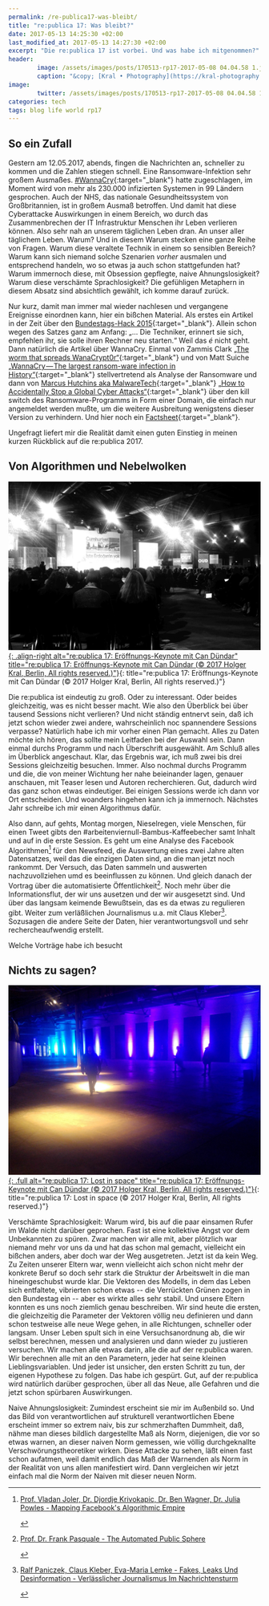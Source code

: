 ```yaml
---
permalink: /re-publica17-was-bleibt/
title: "re:publica 17: Was bleibt?"
date: 2017-05-13 14:25:30 +02:00
last_modified_at: 2017-05-13 14:27:30 +02:00 
excerpt: "Die re:publica 17 ist vorbei. Und was habe ich mitgenommen?"
header:
        image: /assets/images/posts/170513-rp17-2017-05-08 04.04.58 1.jpg
        caption: "&copy; [Kral • Photography](https://kral-photography.com)"
image:
        twitter: /assets/images/posts/170513-rp17-2017-05-08 04.04.58 1_header.jpg
categories: tech 
tags: blog life world rp17
---
```


## So ein Zufall

Gestern am 12.05.2017, abends, fingen die Nachrichten an, schneller zu kommen und die Zahlen stiegen schnell. Eine Ransomware-Infektion sehr großem Ausmaßes. [#WannaCry](https://twitter.com/hashtag/WannaCry?src=hash){:target="_blank"} hatte zugeschlagen, im Moment wird von mehr als 230.000 infizierten Systemen in 99 Ländern gesprochen. Auch der NHS, das nationale Gesundheitssystem von Großbritannien, ist in großem Ausmaß betroffen. Und damit hat diese Cyberattacke Auswirkungen in einem Bereich, wo durch das Zusammenbrechen der IT Infrastruktur Menschen ihr Leben verlieren können. Also sehr nah an unserem täglichen Leben dran. An unser aller täglichem Leben.
Warum? Und in diesem Warum stecken eine ganze Reihe von Fragen. Warum diese veraltete Technik in einem so sensiblen Bereich? Warum kann sich niemand solche Szenarien _vorher_ ausmalen und entsprechend handeln, wo so etwas ja auch schon stattgefunden hat? Warum immernoch diese, mit Obsession gepflegte, naive Ahnungslosigkeit? Warum diese verschämte Sprachlosigkeit? Die gefühligen Metaphern in diesem Absatz sind absichtlich gewählt, ich komme darauf zurück.

Nur kurz, damit man immer mal wieder nachlesen und vergangene Ereignisse einordnen kann, hier ein bißchen Material.
Als erstes ein Artikel in der Zeit über den [Bundestags-Hack 2015](http://www.zeit.de/2017/20/cyberangriff-bundestag-fancy-bear-angela-merkel-hacker-russland){:target="_blank"}. Allein schon wegen des Satzes ganz am Anfang: „... Die Techniker, erinnert sie sich, empfehlen ihr, sie solle ihren Rechner neu starten.“ Weil das _é_ nicht geht.
Dann natürlich die Artikel über WannaCry. Einmal von Zammis Clark [„The worm that spreads WanaCrypt0r“](https://blog.malwarebytes.com/threat-analysis/2017/05/the-worm-that-spreads-wanacrypt0r/){:target="_blank"} und von Matt Suiche [„WannaCry — The largest ransom-ware infection in History“](https://blog.comae.io/wannacry-the-largest-ransom-ware-infection-in-history-f37da8e30a58){:target="_blank"} stellvertretend als Analyse der Ransomware und dann von [Marcus Hutchins aka MalwareTech](https://apnews.com/amp/dc60584d4b214f0fa6eb9ef88fdf46a7){:target="_blank"} [„How to Accidentally Stop a Global Cyber Attacks“](https://www.malwaretech.com/2017/05/how-to-accidentally-stop-a-global-cyber-attacks.html){:target="_blank"} über den kill switch des Ransomware-Programms in Form einer Domain, die einfach nur angemeldet werden mußte, um die weitere Ausbreitung wenigstens dieser Version zu verhindern. Und hier noch ein [Factsheet](https://gist.github.com/rain-1/989428fa5504f378b993ee6efbc0b168){:target="_blank"}.

Ungefragt liefert mir die Realität damit einen guten Einstieg in meinen kurzen Rückblick auf die re:publica 2017.

## Von Algorithmen und Nebelwolken

[![image-right](/assets/images/posts/170513-rp17-IMG_2017-05-08_11_24_00_bw.jpg){: .align-right alt="re:publica 17: Eröffnungs-Keynote mit Can Dündar" title="re:publica 17: Eröffnungs-Keynote mit Can Dündar (&copy; 2017 Holger Kral, Berlin, All rights reserved.)"}](/assets/images/posts/170513-rp17-IMG_2017-05-08_11_24_00_bw.jpg){: title="re:publica 17: Eröffnungs-Keynote mit Can Dündar (&copy; 2017 Holger Kral, Berlin, All rights reserved.)"}

Die re:publica ist eindeutig zu groß. Oder zu interessant. Oder beides gleichzeitig, was es nicht besser macht. Wie also den Überblick bei über tausend Sessions nicht verlieren? Und nicht ständig entnervt sein, daß ich jetzt schon wieder zwei andere, wahrscheinlich noc spannendere Sessions verpasse? Natürlich habe ich mir vorher einen Plan gemacht. Alles zu Daten möchte ich hören, das sollte mein Leitfaden bei der Auswahl sein. Dann einmal durchs Programm und nach Überschrift ausgewählt. Am Schluß alles im Überblick angeschaut. Klar, das Ergebnis war, ich muß zwei bis drei Sessions gleichzeitig besuchen. Immer. Also nochmal durchs Programm und die, die von meiner Wichtung her nahe beieinander lagen, genauer anschauen, mit Teaser lesen und Autoren recherchieren. Gut, dadurch wird das ganz schon etwas eindeutiger. Bei einigen Sessions werde ich dann vor Ort entscheiden. Und woanders hingehen kann ich ja immernoch. Nächstes Jahr schreibe ich mir einen Algorithmus dafür. 

Also dann, auf gehts, Montag morgen, Nieselregen, viele Menschen, für einen Tweet gibts den #arbeitenviernull-Bambus-Kaffeebecher samt Inhalt und auf in die erste Session. Es geht um eine Analyse des Facebook Algorithmen[^1] für den Newsfeed, die Auswertung eines zwei Jahre alten Datensatzes, weil das die einzigen Daten sind, an die man jetzt noch rankommt. Der Versuch, das Daten sammeln und auswerten nachzuvollziehen umd es beeinflussen zu können. Und gleich danach der Vortrag über die automatisierte Öffentlichkeit[^2]. Noch mehr über die Informationsflut, der wir uns ausetzen und der wir ausgesetzt sind. Und über das langsam keimende Bewußtsein, das es da etwas zu regulieren gibt. Weiter zum verläßlichen Journalismus u.a. mit Claus Kleber[^3]. Sozusagen die andere Seite der Daten, hier verantwortungsvoll und sehr rechercheaufwendig erstellt. 


[^1]: <p><a href="https://re-publica.com/17/session/mapping-facebooks-algorithmic-empire" target="_blank">Prof. Vladan Joler, Dr. Djordje Krivokapic, Dr. Ben Wagner, Dr. Julia Powles - Mapping Facebook's Algorithmic Empire</a></p>
[^2]: <p><a href="https://re-publica.com/17/session/automated-public-sphere" target="_blank">Prof. Dr. Frank Pasquale - The Automated Public Sphere</a></p>
[^3]: <p><a href="https://re-publica.com/17/session/fakes-leaks-und-desinformation-verlasslicher-journalismus-im-nachrichtensturm" target="_blank">Ralf Paniczek, Claus Kleber, Eva-Maria Lemke - Fakes, Leaks Und Desinformation - Verlässlicher Journalismus Im Nachrichtensturm</a></p>




Welche Vorträge habe ich besucht

## Nichts zu sagen?

[![full](/assets/images/posts/170513-rp17-20170509_111139.jpg){: .full alt="re:publica 17: Lost in space" title="re:publica 17: Eröffnungs-Keynote mit Can Dündar (&copy; 2017 Holger Kral, Berlin, All rights reserved.)"}](/assets/images/posts/170513-rp17-20170509_111139.jpg){: title="re:publica 17: Lost in space (&copy; 2017 Holger Kral, Berlin, All rights reserved.)"}

Verschämte Sprachlosigkeit: Warum wird, bis auf die paar einsamen Rufer im Walde nicht darüber geprochen. Fast ist eine kollektive Angst vor dem Unbekannten zu spüren. Zwar machen wir alle mit, aber plötzlich war niemand mehr vor uns da und hat das schon mal gemacht, vielleicht ein bißchen anders, aber doch war der Weg ausgetreten. Jetzt ist da kein Weg. 
Zu Zeiten unserer Eltern war, wenn vielleicht aich schon nicht mehr der konkrete Beruf so doch sehr stark die Struktur der Arbeitswelt in die man hineingeschubst wurde klar. Die Vektoren des Modells, in dem das Leben sich entfaltete, vibrierten schon etwas -- die Verrückten Grünen zogen in den Bundestag ein -- aber es wirkte alles sehr stabil. Und unsere Eltern konnten es uns noch ziemlich genau beschreiben. Wir sind heute die ersten, die gleichzeitig die Parameter der Vektoren völlig neu definieren und dann schon testweise alle neue Wege gehen, in alle Richtungen, schneller oder langsam. Unser Leben spult sich in eine Versuchsanordnung ab, die wir selbst berechnen, messen und analysieren und dann wieder zu justieren versuchen.
Wir machen alle etwas darin, alle die auf der re:publica waren. Wir berechnen alle mit an den Parametern, jeder hat seine kleinen Lieblingsvariablen. Und jeder ist unsicher, den ersten Schritt zu tun, der eigenen Hypothese zu folgen. Das habe ich gespürt.
Gut, auf der re:publica wird natürlich darüber gesprochen, über all das Neue, alle Gefahren und die jetzt schon spürbaren Auswirkungen.

Naive Ahnungslosigkeit: Zumindest erscheint sie mir im Außenbild so. Und das Bild von verantwortlichen auf strukturell verantwortlichen Ebene erscheint immer so extrem naiv, bis zur schmerzhaften Dummheit, daß, nähme man dieses bildlich dargestellte Maß als Norm, diejenigen, die vor so etwas warnen, an dieser naiven Norm gemessen, wie völlig durchgeknallte Verschwörungstheoretiker wirken. Diese Attacke zu sehen, läßt einen fast schon aufatmen, weil damit endlich das Maß der Warnenden als Norm in der Realität von uns allen manifestiert wird. Dann vergleichen wir jetzt einfach mal die Norm der Naiven mit dieser neuen Norm.


